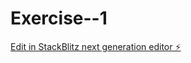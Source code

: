 # Exercise--1

[Edit in StackBlitz next generation editor ⚡️](https://stackblitz.com/~/github.com/JOBO1205/Exercise--1)